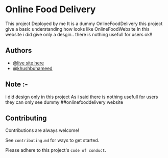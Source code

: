 
# Online Food Delivery
This project Deployed by me It is a dummy OnlineFoodDelivery this project give a basic understanding how looks like OnlineFoodWebsite
In this website i did give only a desgin..
there is nothing usefull for users ok!!




## Authors
 - [@live site here](https://khushbuhameed.github.io/OnlineFoodWebsite/)
- [@khushbuhameed](https://github.com/khushbuhameed)


## Note :-

i did design only in this project As i said there is nothing usefull for users they can only see dummy ##onlinefooddelivery website


## Contributing

Contributions are always welcome!

See `contributing.md` for ways to get started.

Please adhere to this project's `code of conduct`.
